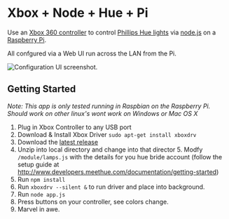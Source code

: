 Xbox + Node + Hue + Pi
=============

Use an [Xbox 360 controller](http://www.amazon.co.uk/Official-Xbox-Common-Controller-Windows/dp/B004JU0JSK/ref=sr_1_1?s=videogames&ie=UTF8&qid=1410824220&sr=1-1&keywords=xbox+wired+controller) to control [ Phillips Hue lights](http://www2.meethue.com) via [node.js](http://nodejs.org) on a [Raspberry Pi](http://www.raspberrypi.org).

All confgured via a Web UI run across the LAN from the Pi.

![Configuration UI screenshot.](http://jkg3.com/images/231.png)

## Getting Started

_*Note:* This app is only tested running in Raspbian on the Raspberry Pi. Should work on other linux's wont work on Windows or Mac OS X_

1. Plug in Xbox Controller to any USB port 
2. Download & Install Xbox Driver `sudo apt-get install xboxdrv`
3. Download the [latest release](https://github.com/JamieKnight/xbox-node-hue/releases)
4. Unzip into local directory and change into that director
5. Modfy `/module/lamps.js` with the details for you hue bride account (follow the setup guide at http://www.developers.meethue.com/documentation/getting-started)
6. Run `npm install`
7. Run `xboxdrv --silent &` to run driver and place into background.
8. Run `node app.js`
9. Press buttons on your controller, see colors change.
10. Marvel in awe.


